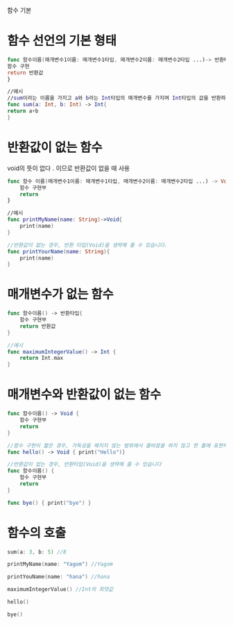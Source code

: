 함수 기본
# 함수 선언의 기본 형태

```swift
func 함수이름(매개변수1이름: 매개변수1타입, 매개변수2이름: 매개변수2타입 ...)-> 반환타입{
함수 구현
return 반환값
}

//예시
//sum이라는 이름을 가지고 a와 b라는 Int타입의 매개변수를 가지며 Int타입의 값을 반환하는 함수
func sum(a: Int, b: Int) -> Int{
return a+b
}
```

# 반환값이 없는 함수

void의 뜻이 없다 . 이므로 반환값이 없을 때 사용

```swift
func 함수 이름(매개변수1이름: 매개변수1타입, 매개변수2이름: 매개변수2타입 ...) -> Void{
	함수 구현부
	return
}

//예시
func printMyName(name: String)->Void{
	print(name)
}

//반환값이 없는 경우, 반환 타입(Void)을 생략해 줄 수 있습니다.
func printYourName(name: String){
	print(name)
}
```

# 매개변수가 없는 함수

```swift
func 함수이름() -> 반환타입{
	함수 구현부
	return 반환값
}

//예시
func maximumIntegerValue() -> Int {
	return Int.max
}
```

# 매개변수와 반환값이 없는 함수

```swift
func 함수이름() -> Void {
	함수 구현부
	return
}

//함수 구현이 짧은 경우, 가독성을 해치지 않는 범위에서 줄바꿈을 하지 않고 한 줄에 표현해도 무관합니다.
func hello() -> Void { print("Hello")}

//반환값이 없는 경우, 반환타입(Void)을 생략해 줄 수 있습니다
func 함수이름() {
	함수 구현부
	return	
}

func bye() { print("bye") }
```

# 함수의 호출

```swift
sum(a: 3, b: 5) //8

printMyName(name: "Yagom") //Yagom

printYouName(name: "hana") //hana

maximumIntegerValue() //Int의 최댓값

hello()

bye()
```
